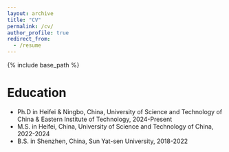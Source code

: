 ```yaml
---
layout: archive
title: "CV"
permalink: /cv/
author_profile: true
redirect_from:
  - /resume
---
```


{% include base_path %}

Education
======
* Ph.D in Heifei & Ningbo, China, University of Science and Technology of China & Eastern Institute of Technology, 2024-Present
* M.S. in Heifei, China, University of Science and Technology of China, 2022-2024
* B.S. in Shenzhen, China, Sun Yat-sen University, 2018-2022
